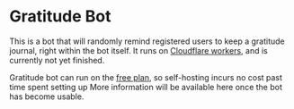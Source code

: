 # Gratitude Bot
This is a bot that will randomly remind registered users to keep a gratitude journal, right within the bot itself.
It runs on [Cloudflare workers](https://workers.dev/), and is currently not yet finished.

Gratitude bot can run on the [free plan](https://developers.cloudflare.com/workers/platform/pricing/), so self-hosting incurs no cost past time spent setting up
More information will be available here once the bot has become usable.
